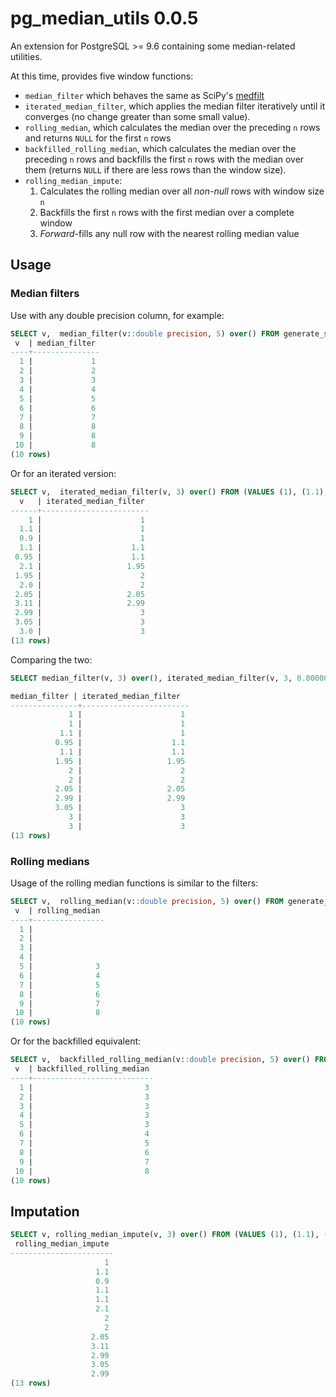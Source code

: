 pg_median_utils 0.0.5
=====================


An extension for PostgreSQL >= 9.6 containing some median-related utilities.

At this time, provides five window functions:
 - `median_filter` which behaves the same as SciPy's [medfilt](https://docs.scipy.org/doc/scipy-0.14.0/reference/generated/scipy.signal.medfilt.html)
 - `iterated_median_filter`, which applies the median filter iteratively until it converges (no change greater than some small value).
 - `rolling_median`, which calculates the median over the preceding `n` rows and returns `NULL` for the first `n` rows
 - `backfilled_rolling_median`, which calculates the median over the preceding `n` rows and backfills the first `n` rows with the median over them (returns `NULL` if there are less rows than the window size).
 - `rolling_median_impute`:
    1. Calculates the rolling median over all _non-null_ rows with window size `n`
    1. Backfills the first `n` rows with the first median over a complete window
    1. _Forward_-fills any null row with the nearest rolling median value

Usage
-----

### Median filters

Use with any double precision column, for example:

```sql
SELECT v,  median_filter(v::double precision, 5) over() FROM generate_series(1, 10) as t(v);
 v  | median_filter 
----+---------------
  1 |             1
  2 |             2
  3 |             3
  4 |             4
  5 |             5
  6 |             6
  7 |             7
  8 |             8
  9 |             8
 10 |             8
(10 rows)
```

Or for an iterated version:

```sql
SELECT v,  iterated_median_filter(v, 3) over() FROM (VALUES (1), (1.1), (0.9), (1.1), (0.95), (2.1), (1.95), (2.0), (2.05), (3.11), (2.99), (3.05), (3.0)) as t(v);
  v   | iterated_median_filter 
------+------------------------
    1 |                      1
  1.1 |                      1
  0.9 |                      1
  1.1 |                    1.1
 0.95 |                    1.1
  2.1 |                   1.95
 1.95 |                      2
  2.0 |                      2
 2.05 |                   2.05
 3.11 |                   2.99
 2.99 |                      3
 3.05 |                      3
  3.0 |                      3
(13 rows)
```

Comparing the two:

```sql
SELECT median_filter(v, 3) over(), iterated_median_filter(v, 3, 0.0000001) over() FROM (VALUES (1), (1.1), (0.9), (1.1), (0.95), (2.1), (1.95), (2.0), (2.05), (3.11), (2.99), (3.05), (3.0)) as t(v);

median_filter | iterated_median_filter 
---------------+------------------------
             1 |                      1
             1 |                      1
           1.1 |                      1
          0.95 |                    1.1
           1.1 |                    1.1
          1.95 |                   1.95
             2 |                      2
             2 |                      2
          2.05 |                   2.05
          2.99 |                   2.99
          3.05 |                      3
             3 |                      3
             3 |                      3
(13 rows)
```
    
### Rolling medians

Usage of the rolling median functions is similar to the filters:

```sql
SELECT v,  rolling_median(v::double precision, 5) over() FROM generate_series(1, 10) as t(v);
 v  | rolling_median 
----+----------------
  1 |               
  2 |               
  3 |               
  4 |               
  5 |              3
  6 |              4
  7 |              5
  8 |              6
  9 |              7
 10 |              8
(10 rows)
```

Or for the backfilled equivalent:

```sql
SELECT v,  backfilled_rolling_median(v::double precision, 5) over() FROM generate_series(1, 10) as t(v);
 v  | backfilled_rolling_median 
----+---------------------------
  1 |                         3
  2 |                         3
  3 |                         3
  4 |                         3
  5 |                         3
  6 |                         4
  7 |                         5
  8 |                         6
  9 |                         7
 10 |                         8
(10 rows)
```

Imputation
----------

```sql
SELECT v, rolling_median_impute(v, 3) over() FROM (VALUES (1), (1.1), (0.9), (NULL), (NULL), (2.1), (NULL), (2.0), (2.05), (3.11), (2.99), (3.05), (NULL)) as t(v);
 rolling_median_impute 
-----------------------
                     1
                   1.1
                   0.9
                   1.1
                   1.1
                   2.1
                     2
                     2
                  2.05
                  3.11
                  2.99
                  3.05
                  2.99
(13 rows)
```
